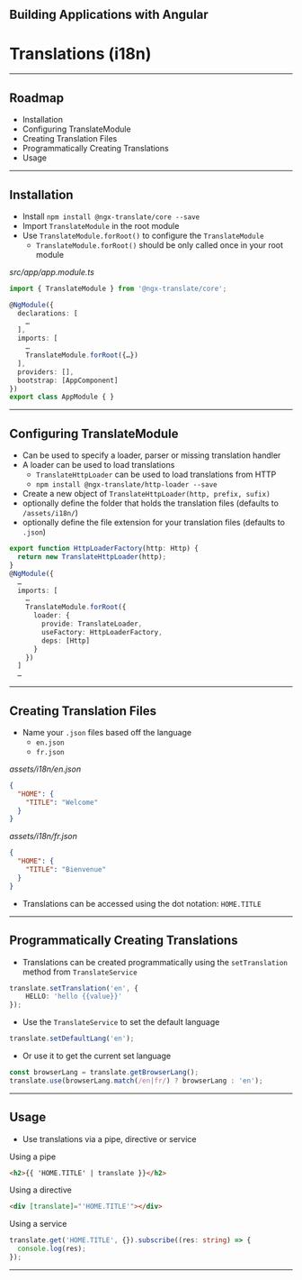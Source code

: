 <!-- .slide: data-background="../content/images/title-slide.jpg" -->

## Building Applications with Angular

# Translations (i18n)

---

## Roadmap

- Installation
- Configuring TranslateModule
- Creating Translation Files
- Programmatically Creating Translations
- Usage

---

## Installation

- Install `npm install @ngx-translate/core --save`
- Import `TranslateModule` in the root module
- Use `TranslateModule.forRoot()` to configure the `TranslateModule`
  - `TranslateModule.forRoot()` should be only called once in your root module

_src/app/app.module.ts_
```ts
import { TranslateModule } from '@ngx-translate/core';

@NgModule({
  declarations: [
    …
  ],
  imports: [
    …
    TranslateModule.forRoot({…})
  ],
  providers: [],
  bootstrap: [AppComponent]
})
export class AppModule { }
```

---

## Configuring TranslateModule

- Can be used to specify a loader, parser or missing translation handler
- A loader can be used to load translations
  - `TranslateHttpLoader` can be used to load translations from HTTP
  - `npm install @ngx-translate/http-loader --save`
- Create a new object of `TranslateHttpLoader(http, prefix, sufix)`
 - optionally define the folder that holds the translation files (defaults to `/assets/i18n/`)
 - optionally define the file extension for your translation files (defaults to `.json`)

```ts
export function HttpLoaderFactory(http: Http) {
  return new TranslateHttpLoader(http);
}
@NgModule({
  …
  imports: [
    …
    TranslateModule.forRoot({
      loader: {
        provide: TranslateLoader,
        useFactory: HttpLoaderFactory,
        deps: [Http]
      }
    })
  ]
  …
```

---

## Creating Translation Files

- Name your `.json` files based off the language
  - `en.json`
  - `fr.json`

_assets/i18n/en.json_
```json
{
  "HOME": {
    "TITLE": "Welcome"
  }
}
```

_assets/i18n/fr.json_
```json
{
  "HOME": {
    "TITLE": "Bienvenue"
  }
}
```

- Translations can be accessed using the dot notation: `HOME.TITLE`

---

## Programmatically Creating Translations

- Translations can be created programmatically using the `setTranslation` method from `TranslateService`

```ts
translate.setTranslation('en', {
    HELLO: 'hello {{value}}'
});
```

- Use the `TranslateService` to set the default language

```ts
translate.setDefaultLang('en');
```

- Or use it to get the current set language 

```ts
const browserLang = translate.getBrowserLang();
translate.use(browserLang.match(/en|fr/) ? browserLang : 'en');
```

---

## Usage

- Use translations via a pipe, directive or service

Using a pipe

```html
<h2>{{ 'HOME.TITLE' | translate }}</h2>
```

Using a directive

```html
<div [translate]="'HOME.TITLE'"></div>
```

Using a service

```ts
translate.get('HOME.TITLE', {}).subscribe((res: string) => {
  console.log(res);
});
```

---